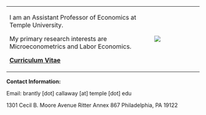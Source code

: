 
<table>
<tr>
<td width="75%">

<p>I am an Assistant Professor of Economics at Temple University. </p>

<p>My primary research interests are Microeconometrics and Labor Economics. </p>

<b><a href="http://bc.bmciv.com/files/2016/09/Callaway-CV-9-2016.pdf">Curriculum Vitae</a></b>

</td>

<td width="25%">

<img src="http://bc.bmciv.com/files/2016/09/IMG_0873-225x300.jpg">

</td>
</tr>
</table>



**Contact Information:**

Email: brantly [dot] callaway [at] temple [dot] edu

1301 Cecil B. Moore Avenue
Ritter Annex 867
Philadelphia, PA 19122

